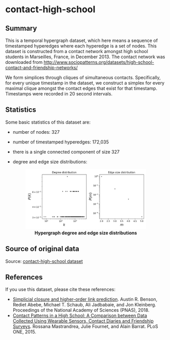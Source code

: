 # contact-high-school

## Summary

This is a temporal hypergraph dataset, which here means a sequence of timestamped hyperedges where each hyperedge is a set of nodes. This dataset is constructed from a contact network amongst high school students
in Marseilles, France, in December 2013. The contact network was downloaded from
http://www.sociopatterns.org/datasets/high-school-contact-and-friendship-networks/

We form simplices through cliques of simultaneous contacts. Specifically, for
every unique timestamp in the dataset, we construct a simplex for every maximal
clique amongst the contact edges that exist for that timestamp. Timestamps were
recorded in 20 second intervals.

## Statistics
Some basic statistics of this dataset are:
* number of nodes: 327
* number of timestamped hyperedges: 172,035
* there is a single connected component of size 327

* degree and edge size distributions:
<center>
<img src="stats.png" alt="hypergraph statistics" style="width:75%">
</center>
<figcaption align = "center"><b>Hypergraph degree and edge size distributions</b></figcaption>

## Source of original data
Source: [contact-high-school dataset](https://www.cs.cornell.edu/~arb/data/contact-high-school/)

## References
If you use this dataset, please cite these references:
* [Simplicial closure and higher-order link prediction](https://doi.org/10.1073/pnas.1800683115). Austin R. Benson, Rediet Abebe, Michael T. Schaub, Ali Jadbabaie, and Jon Kleinberg. Proceedings of the National Academy of Sciences (PNAS), 2018.
* [Contact Patterns in a High School: A Comparison between Data Collected Using Wearable Sensors, Contact Diaries and Friendship Surveys](https://doi.org/10.1371/journal.pone.0136497). Rossana Mastrandrea, Julie Fournet, and Alain Barrat. PLoS ONE, 2015.